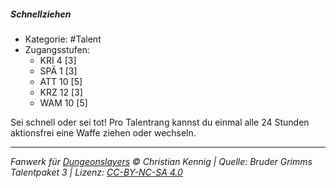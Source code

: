 <!---
Dies ist ein Fanwerk für DUNGEONSLAYERS © von Christian Kennig

Quellen:      [Bruder Grimms Talentpaket 3](https://www.f-space.de/ds4/downloads.html)
              [Talentbeschreibungen](https://www.f-space.de/ds4/tools-talentcards.html)
License:      [CC-BY-NC-SA 4.0](https://creativecommons.org/licenses/by-nc-sa/4.0/deed.de)
Richtlinien:  [Fanwerkrichtlinien](https://www.dungeonslayers.net/fanwerk-richtlinien/)
Autor:        Zauberlehrling
-->

##### Schnellziehen

- Kategorie: #Talent
- Zugangsstufen:
  - KRI 4 [3]
  - SPÄ 1 [3]
  - ATT 10 [5]
  - KRZ 12 [3]
  - WAM 10 [5]

Sei schnell oder sei tot! Pro Talentrang kannst du einmal alle 24 Stunden aktionsfrei eine Waffe ziehen oder wechseln.

---

_Fanwerk für [Dungeonslayers](https://www.dungeonslayers.net/) © Christian Kennig | Quelle: Bruder Grimms Talentpaket 3 | Lizenz: [CC-BY-NC-SA 4.0](https://creativecommons.org/licenses/by-nc-sa/4.0/deed.de)_
